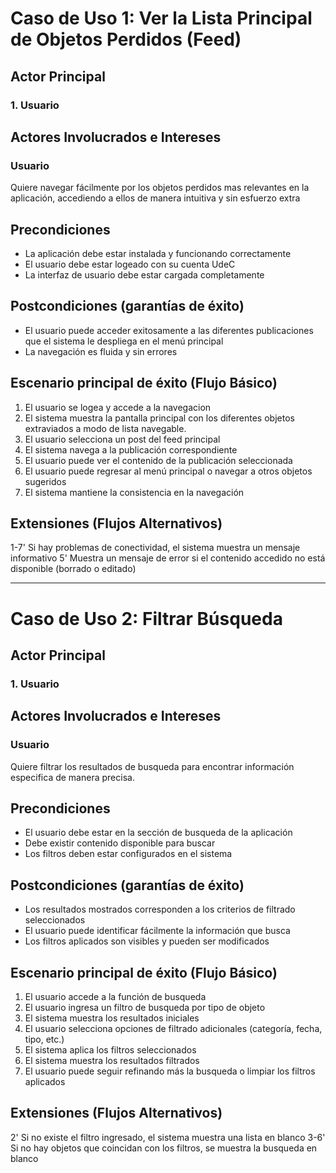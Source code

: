 # Caso de Uso 1: Ver la Lista Principal de Objetos Perdidos (Feed)
## Actor Principal
### 1. Usuario

## Actores Involucrados e Intereses
### Usuario 
Quiere navegar fácilmente por los objetos perdidos mas relevantes en la aplicación, accediendo a ellos de manera intuitiva y sin esfuerzo extra

## Precondiciones
- La aplicación debe estar instalada y funcionando correctamente
- El usuario debe estar logeado con su cuenta UdeC
- La interfaz de usuario debe estar cargada completamente

## Postcondiciones (garantías de éxito)
- El usuario puede acceder exitosamente a las diferentes publicaciones que el sistema le despliega en el menú principal
- La navegación es fluida y sin errores

## Escenario principal de éxito (Flujo Básico)
1. El usuario se logea y accede a la navegacion
2. El sistema muestra la pantalla principal con los diferentes objetos extraviados a modo de lista navegable.
3. El usuario selecciona un post del feed principal
4. El sistema navega a la publicación correspondiente
5. El usuario puede ver el contenido de la publicación seleccionada
6. El usuario puede regresar al menú principal o navegar a otros objetos sugeridos
7. El sistema mantiene la consistencia en la navegación

## Extensiones (Flujos Alternativos)
1-7' Si hay problemas de conectividad, el sistema muestra un mensaje informativo
5' Muestra un mensaje de error si el contenido accedido no está disponible (borrado o editado)

---

# Caso de Uso 2: Filtrar Búsqueda
## Actor Principal
### 1. Usuario

## Actores Involucrados e Intereses
### Usuario
Quiere filtrar los resultados de busqueda para encontrar información especifica de manera precisa.

## Precondiciones
- El usuario debe estar en la sección de busqueda de la aplicación
- Debe existir contenido disponible para buscar
- Los filtros deben estar configurados en el sistema

## Postcondiciones (garantías de éxito)
- Los resultados mostrados corresponden a los criterios de filtrado seleccionados
- El usuario puede identificar fácilmente la información que busca
- Los filtros aplicados son visibles y pueden ser modificados

## Escenario principal de éxito (Flujo Básico)
1. El usuario accede a la función de busqueda
2. El usuario ingresa un filtro de busqueda por tipo de objeto
3. El sistema muestra los resultados iniciales
4. El usuario selecciona opciones de filtrado adicionales (categoría, fecha, tipo, etc.)
5. El sistema aplica los filtros seleccionados
6. El sistema muestra los resultados filtrados
7. El usuario puede seguir refinando más la busqueda o limpiar los filtros aplicados

## Extensiones (Flujos Alternativos)
2' Si no existe el filtro ingresado, el sistema muestra una lista en blanco
3-6' Si no hay objetos que coincidan con los filtros, se muestra la busqueda en blanco